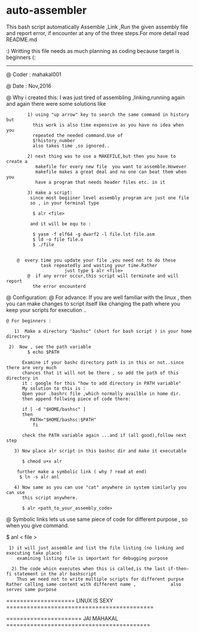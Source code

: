 # auto-assembler
 This bash script automatically Assemble ,Link ,Run the given assembly file and report error,
 if encounter at any of the three steps.For more detail read README.md

:) Writting this file needs as much planning as coding because target is beginners (:

***********************************************************************************
@ Coder : mahakal001

@ Date  : Nov,2016

@ Why i created  this: I was just tired of assembling ,linking,running again and again
                        there were some solutions like
			
			1) using "up arrow" key to search the same command in history but
			  this work is also time expensive as you have no idea when you 
			  repeated the needed command.Use of 
			  $!history_number
			  also takes time ,so ignored..
			  
			2) next thing was to use a MAKEFILE,but then you have to create a
			   makefile for every new file  you want to assemble.However 
			   makefile makes a great deal and no one can beat them when you 
			   have a program that needs header files etc. in it

			3) make a script:
			 since most begiiner level assembly program are just one file
			 so , in your terminal type

			  $ alr <file>

			 and it will be equ to :

			  $ yasm -f elf64 -g dwarf2 -l file.lst file.asm
			  $ ld -o file file.o
			  $ ./file


	    @  every time you update your file ,you need not to do these
			     task repeatedly and wasting your time.Rather
                          just type $ alr <file>
            @  if any error occur,this script will terminate and will report
		      the error encounterd
@ Configuration:
     @ For advance:
        If you are well familiar with the linux , then you can  make changes to
		      script itself like changing the path where you keep your scripts for 
		      execution ..
        
    @ For beginners :
    
       1)  Make a directory "bashsc" (short for bash script ) in your home directory 
       
	 2)  Now , see the path variable
	        $ echo $PATH
	      
	      Examine if your bashc directory path is in this or not..since there are very much 
	      chances that it will not be there , so add the path of this directory in
	      it : google for this "how to add directory in PATH variable"
	      My solution to this is :
	      Open your .bashrc file ,which normally availble in home dir.
	      then append follwing piece of code there:
              
	      if [ -d "$HOME/bashsc" ]
	      then
	         PATH="$HOME/bashsc:$PATH"
              fi
	      
	      check the PATH variable again ...and if (all good),follow next step

	   3) Now place alr script in this bashsc dir and make it executable
	       
	      $ chmod u+x alr

	    further make a symbolic link ( why ? read at end)
	     $ ln -s alr anl

	   4) Now same as you can use "cat" anywhere in system similarly you can use
	      this script anywhere.

	      $ alr <path_to_your_assembly_code>

@ Symbolic links lets us use same piece of code for different purpose ,
  so when you give command.
  
   $ anl < file >

     1) it will just assemble and list the file listing (no linking and executing take place)
        examining listing file is important for debugging purpose
	
      2) The code whicn executes when this is called,is the last if-then-fi statement in the alr bashscript 
        Thus we need not to write multiple scripts for different purpse Rather calling same content with different name ,             also serves same purpose       
==================== LINUX IS SEXY ===========================================

====================== JAI MAHAKAL ==========================================

              
